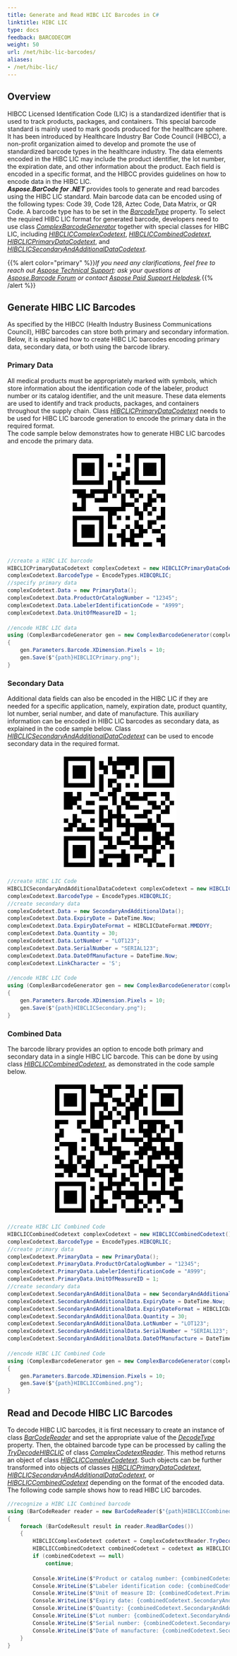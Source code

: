 ```yaml
---
title: Generate and Read HIBC LIC Barcodes in C#
linktitle: HIBC LIC
type: docs
feedback: BARCODECOM
weight: 50
url: /net/hibc-lic-barcodes/
aliases:
- /net/hibc-lic/
---
```


## **Overview**
HIBCC Licensed Identification Code (LIC) is a standardized identifier that is used to track products, packages, and containers. This special barcode standard is mainly used to mark goods produced for the healthcare sphere. It has been introduced by Healthcare Industry Bar Code Council (HIBCC), a non-profit organization aimed to develop and promote the use of standardized barcode types in the healthcare industry. The data elements encoded in the HIBC LIC may include the product identifier, the lot number, the expiration date, and other information about the product. Each field is encoded in a specific format, and the HIBCC provides guidelines on how to encode data in the HIBC LIC.  
***Aspose.BarCode for .NET*** provides tools to generate and read barcodes using the HIBC LIC standard. Main barcode data can be encoded using of the following types: Code 39, Code 128, Aztec Code, Data Matrix, or QR Code. A barcode type has to be set in the [*BarcodeType*](https://reference.aspose.com/barcode/net/aspose.barcode.generation/barcodegenerator/barcodetype/) property. To select the required HIBC LIC format for generated barcode, developers need to use class [*ComplexBarcodeGenerator*](https://reference.aspose.com/barcode/net/aspose.barcode.complexbarcode/complexbarcodegenerator/) together with special classes for HIBC LIC, including [*HIBCLICComplexCodetext*](https://reference.aspose.com/barcode/net/aspose.barcode.complexbarcode/hibcliccomplexcodetext/), [*HIBCLICCombinedCodetext*](https://reference.aspose.com/barcode/net/aspose.barcode.complexbarcode/hibcliccombinedcodetext/), [*HIBCLICPrimaryDataCodetext*](https://reference.aspose.com/barcode/net/aspose.barcode.complexbarcode/hibcliccombinedcodetext/primarydata/), and [*HIBCLICSecondaryAndAdditionalDataCodetext*](https://reference.aspose.com/barcode/net/aspose.barcode.complexbarcode/hibcliccombinedcodetext/secondaryandadditionaldata/). 

{{% alert color="primary" %}}*If you need any clarifications, feel free to reach out [Aspose Technical Support](/barcode/net/technical-support/): ask your questions at [Aspose.Barcode Forum](https://forum.aspose.com/c/barcode/13) or contact [Aspose Paid Support Helpdesk](https://helpdesk.aspose.com/).*{{% /alert %}}


## **Generate HIBC LIC Barcodes**
As specified by the HIBCC (Health Industry Business Communications Council), HIBC barcodes can store both primary and secondary information. Below, it is explained how to create HIBC LIC barcodes encoding primary data, secondary data, or both using the barcode library.

### **Primary Data**
All medical products must be appropriately marked with symbols, which store information about the identification code of the labeler, product number or its catalog identifier, and the unit measure. These data elements are used to identify and track products, packages, and containers throughout the supply chain. Class [*HIBCLICPrimaryDataCodetext*](https://reference.aspose.com/barcode/net/aspose.barcode.complexbarcode/hibcliccombinedcodetext/primarydata/) needs to be used for HIBC LIC barcode generation to encode the primary data in the required format.  
The code sample below demonstrates how to generate HIBC LIC barcodes and encode the primary data. 

<p align="center"><img src="hibclicprimary.png"></p>

``` csharp
//create a HIBC LIC barcode
HIBCLICPrimaryDataCodetext complexCodetext = new HIBCLICPrimaryDataCodetext();
complexCodetext.BarcodeType = EncodeTypes.HIBCQRLIC;
//specify primary data
complexCodetext.Data = new PrimaryData();
complexCodetext.Data.ProductOrCatalogNumber = "12345";
complexCodetext.Data.LabelerIdentificationCode = "A999";
complexCodetext.Data.UnitOfMeasureID = 1;

//encode HIBC LIC data
using (ComplexBarcodeGenerator gen = new ComplexBarcodeGenerator(complexCodetext))
{
    gen.Parameters.Barcode.XDimension.Pixels = 10;
    gen.Save($"{path}HIBCLICPrimary.png");
}
```

### **Secondary Data**
Additional data fields can also be encoded in the HIBC LIC if they are needed for a specific application, namely, expiration date, product quantity, lot number, serial number, and date of manufacture. This auxiliary information can be encoded in HIBC LIC barcodes as secondary data, as explained in the code sample below. Class [*HIBCLICSecondaryAndAdditionalDataCodetext*](https://reference.aspose.com/barcode/net/aspose.barcode.complexbarcode/hibcliccombinedcodetext/secondaryandadditionaldata/) can be used to encode secondary data in the required format.

<p align="center"><img src="hibclicsecondary.png"></p>

``` csharp
//create HIBC LIC Code
HIBCLICSecondaryAndAdditionalDataCodetext complexCodetext = new HIBCLICSecondaryAndAdditionalDataCodetext();
complexCodetext.BarcodeType = EncodeTypes.HIBCQRLIC;
//create secondary data
complexCodetext.Data = new SecondaryAndAdditionalData();
complexCodetext.Data.ExpiryDate = DateTime.Now;
complexCodetext.Data.ExpiryDateFormat = HIBCLICDateFormat.MMDDYY;
complexCodetext.Data.Quantity = 30;
complexCodetext.Data.LotNumber = "LOT123";
complexCodetext.Data.SerialNumber = "SERIAL123";
complexCodetext.Data.DateOfManufacture = DateTime.Now;
complexCodetext.LinkCharacter = 'S';

//encode HIBC LIC Code
using (ComplexBarcodeGenerator gen = new ComplexBarcodeGenerator(complexCodetext))
{
    gen.Parameters.Barcode.XDimension.Pixels = 10;
    gen.Save($"{path}HIBCLICSecondary.png");
}
```

### **Combined Data**
The barcode library provides an option to encode both primary and secondary data in a single HIBC LIC barcode. This can be done by using class [*HIBCLICCombinedCodetext*](https://reference.aspose.com/barcode/net/aspose.barcode.complexbarcode/hibcliccombinedcodetext/), as demonstrated in the code sample below. 

<p align="center"><img src="hibcliccombined.png"></p>

``` csharp
//create HIBC LIC Combined Code
HIBCLICCombinedCodetext complexCodetext = new HIBCLICCombinedCodetext();
complexCodetext.BarcodeType = EncodeTypes.HIBCQRLIC;
//create primary data
complexCodetext.PrimaryData = new PrimaryData();
complexCodetext.PrimaryData.ProductOrCatalogNumber = "12345";
complexCodetext.PrimaryData.LabelerIdentificationCode = "A999";
complexCodetext.PrimaryData.UnitOfMeasureID = 1;
//create secondary data
complexCodetext.SecondaryAndAdditionalData = new SecondaryAndAdditionalData();
complexCodetext.SecondaryAndAdditionalData.ExpiryDate = DateTime.Now;
complexCodetext.SecondaryAndAdditionalData.ExpiryDateFormat = HIBCLICDateFormat.MMDDYY;
complexCodetext.SecondaryAndAdditionalData.Quantity = 30;
complexCodetext.SecondaryAndAdditionalData.LotNumber = "LOT123";
complexCodetext.SecondaryAndAdditionalData.SerialNumber = "SERIAL123";
complexCodetext.SecondaryAndAdditionalData.DateOfManufacture = DateTime.Now;

//encode HIBC LIC Combined Code
using (ComplexBarcodeGenerator gen = new ComplexBarcodeGenerator(complexCodetext))
{
    gen.Parameters.Barcode.XDimension.Pixels = 10;
    gen.Save($"{path}HIBCLICCombined.png");
}
```



## Read and Decode HIBC LIC Barcodes
To decode HIBC LIC barcodes, it is first necessary to create an instance of class [*BarCodeReader*](https://reference.aspose.com/barcode/net/aspose.barcode.barcoderecognition/barcodereader/) and set the appropriate value of the [*DecodeType*](https://reference.aspose.com/barcode/net/aspose.barcode.barcoderecognition/decodetype/) property. Then, the obtained barcode type can be processed by calling the [*TryDecodeHIBCLIC*](https://reference.aspose.com/barcode/net/aspose.barcode.complexbarcode/complexcodetextreader/trydecodehibclic/) of class [*ComplexCodetextReader*](https://reference.aspose.com/barcode/net/aspose.barcode.complexbarcode/complexcodetextreader/). This method returns an object of class [*HIBCLICComplexCodetext*](https://reference.aspose.com/barcode/net/aspose.barcode.complexbarcode/hibcliccomplexcodetext/). Such objects can be further transformed into objects of classes [*HIBCLICPrimaryDataCodetext*](https://reference.aspose.com/barcode/net/aspose.barcode.complexbarcode/hibclicprimarydatacodetext/), [*HIBCLICSecondaryAndAdditionalDataCodetext*](https://reference.aspose.com/barcode/net/aspose.barcode.complexbarcode/hibclicsecondaryandadditionaldatacodetext/), or [*HIBCLICCombinedCodetext*](https://reference.aspose.com/barcode/net/aspose.barcode.complexbarcode/hibcliccombinedcodetext/) depending on the format of the encoded data. The following code sample shows how to read HIBC LIC barcodes.

``` csharp
//recognize a HIBC LIC Combined barcode
using (BarCodeReader reader = new BarCodeReader($"{path}HIBCLICCombined.png", DecodeType.HIBCQRLIC))
{
    foreach (BarCodeResult result in reader.ReadBarCodes())
    {
        HIBCLICComplexCodetext codetext = ComplexCodetextReader.TryDecodeHIBCLIC(result.CodeText);
        HIBCLICCombinedCodetext combinedCodetext = codetext as HIBCLICCombinedCodetext;
        if (combinedCodetext == null)
            continue;

        Console.WriteLine($"Product or catalog number: {combinedCodetext.PrimaryData.ProductOrCatalogNumber}");
        Console.WriteLine($"Labeler identification code: {combinedCodetext.PrimaryData.LabelerIdentificationCode}");
        Console.WriteLine($"Unit of measure ID: {combinedCodetext.PrimaryData.UnitOfMeasureID}");
        Console.WriteLine($"Expiry date: {combinedCodetext.SecondaryAndAdditionalData.ExpiryDate}");
        Console.WriteLine($"Quantity: {combinedCodetext.SecondaryAndAdditionalData.Quantity}");
        Console.WriteLine($"Lot number: {combinedCodetext.SecondaryAndAdditionalData.LotNumber}");
        Console.WriteLine($"Serial number: {combinedCodetext.SecondaryAndAdditionalData.SerialNumber}");
        Console.WriteLine($"Date of manufacture: {combinedCodetext.SecondaryAndAdditionalData.DateOfManufacture}");
    }
}
```